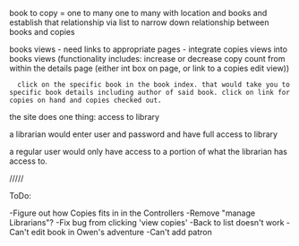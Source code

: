 book to copy = one to many
one to many with location and books and establish that relationship via list to narrow down relationship between books and copies

books views - need links to appropriate pages
      - integrate copies views into books views (functionality includes: increase or decrease copy count from within the details page (either int box on page, or link to a copies edit view))
      
      click on the specific book in the book index. that would take you to specific book details including author of said book. click on link for copies on hand and copies checked out.

the site does one thing: access to library

a librarian would enter user and password and have full access to library

a regular user would only have access to a portion of what the librarian has access to.

/////

ToDo: 

-Figure out how Copies fits in in the Controllers
-Remove "manage Librarians"?
-Fix bug from clicking 'view copies'
-Back to list doesn't work
-Can't edit book in Owen's adventure
-Can't add patron







